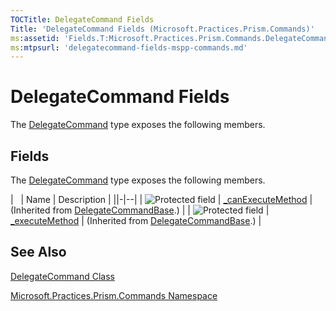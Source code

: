 ```yaml
---
TOCTitle: DelegateCommand Fields
Title: 'DelegateCommand Fields (Microsoft.Practices.Prism.Commands)'
ms:assetid: 'Fields.T:Microsoft.Practices.Prism.Commands.DelegateCommand'
ms:mtpsurl: 'delegatecommand-fields-mspp-commands.md'
---
```


# DelegateCommand Fields

The [DelegateCommand](/patterns-practices/reference/delegatecommand-class-mspp-commands) type exposes the following members.

## Fields

The [DelegateCommand](/patterns-practices/reference/delegatecommand-class-mspp-commands) type exposes the following members.

|                                                                                                | Name                                                                                                                        | Description                                                                                                                  |
||-|--|
| ![Protected field](/images/protfield.gif) | [\_canExecuteMethod](/patterns-practices/reference/delegatecommand-class-mspp-commandsbase._canexecutemethod) | (Inherited from [DelegateCommandBase](/patterns-practices/reference/delegatecommand-class-mspp-commandsbase).) |
| ![Protected field](/images/protfield.gif) | [\_executeMethod](/patterns-practices/reference/delegatecommand-class-mspp-commandsbase._executemethod)       | (Inherited from [DelegateCommandBase](/patterns-practices/reference/delegatecommand-class-mspp-commandsbase).) |

## See Also

[DelegateCommand Class](/patterns-practices/reference/delegatecommand-class-mspp-commands)

[Microsoft.Practices.Prism.Commands Namespace](/patterns-practices/reference/mspp-commands-namespace)